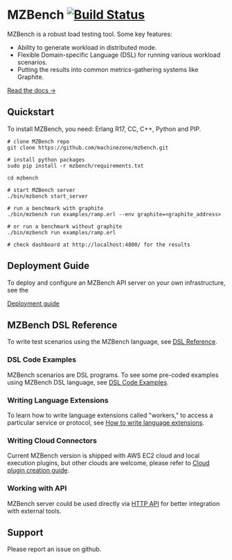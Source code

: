 # MZBench [![Build Status](https://travis-ci.org/machinezone/mzbench.svg?branch=master)](https://travis-ci.org/machinezone/mzbench)

MZBench is a robust load testing tool. Some key features:
* Ability to generate workload in distributed mode.
* Flexible Domain-specific Language (DSL) for running various workload scenarios.
* Putting the results into common metrics-gathering systems like Graphite.

[Read the docs →](https://machinezone.github.io/mzbench)

## Quickstart

To install MZBench, you need: Erlang R17, CC, C++, Python and PIP.

    # clone MZBench repo
    git clone https://github.com/machinezone/mzbench.git

    # install python packages
    sudo pip install -r mzbench/requirements.txt

    cd mzbench

    # start MZBench server
    ./bin/mzbench start_server

    # run a benchmark with graphite
    ./bin/mzbench run examples/ramp.erl --env graphite=<graphite_address>

    # or run a benchmark without graphite
    ./bin/mzbench run examples/ramp.erl

    # check dashboard at http://localhost:4800/ for the results

## Deployment Guide

To deploy and configure an MZBench API server on your own infrastructure, see the

[Deployment guide](doc/deployment_guide.md)

## MZBench DSL Reference

To write test scenarios using the MZBench language, see [DSL Reference](doc/scenario_dsl.md).

### DSL Code Examples

MZBench scenarios are DSL programs. To see some pre-coded examples using MZBench DSL
language, see [DSL Code Examples](doc/examples.md).

### Writing Language Extensions

To learn how to write language extensions called "workers," to access a particular service
or protocol, see [How to write language extensions](doc/worker_howto.md).

### Writing Cloud Connectors

Current MZBench version is shipped with AWS EC2 cloud and local execution plugins,
but other clouds are welcome, please refer to [Cloud plugin creation guide](doc/cloud_plugin.md).

### Working with API

MZBench server could be used directly via [HTTP API](doc/server_api.md) for better integration
with external tools.

## Support

Please report an issue on github.
